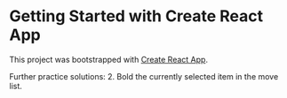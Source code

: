 # Getting Started with Create React App

This project was bootstrapped with [Create React App](https://github.com/facebook/create-react-app).

Further practice solutions:
2. Bold the currently selected item in the move list.

